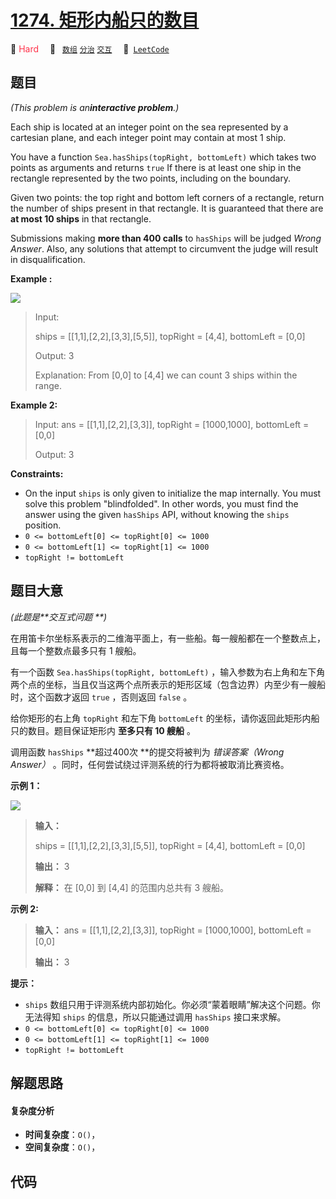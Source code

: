 # [1274. 矩形内船只的数目](https://leetcode.com/problems/number-of-ships-in-a-rectangle)

🔴 <font color=#ff334b>Hard</font>&emsp; 🔖&ensp; [`数组`](/tag/array.md) [`分治`](/tag/divide-and-conquer.md) [`交互`](/tag/interactive.md)&emsp; 🔗&ensp;[`LeetCode`](https://leetcode.com/problems/number-of-ships-in-a-rectangle)

## 题目

_(This problem is an**interactive problem**.)_

Each ship is located at an integer point on the sea represented by a cartesian
plane, and each integer point may contain at most 1 ship.

You have a function `Sea.hasShips(topRight, bottomLeft)` which takes two
points as arguments and returns `true` If there is at least one ship in the
rectangle represented by the two points, including on the boundary.

Given two points: the top right and bottom left corners of a rectangle, return
the number of ships present in that rectangle. It is guaranteed that there are
**at most 10 ships** in that rectangle.

Submissions making **more than 400 calls** to `hasShips` will be judged _Wrong
Answer_. Also, any solutions that attempt to circumvent the judge will result
in disqualification.



**Example :**

![](https://fastly.jsdelivr.net/gh/doocs/leetcode@main/solution/1200-1299/1274.Number%20of%20Ships%20in%20a%20Rectangle/images/1445_example_1.png)

> Input: 
> 
> ships = [[1,1],[2,2],[3,3],[5,5]], topRight = [4,4], bottomLeft = [0,0]
> 
> Output: 3
> 
> Explanation: From [0,0] to [4,4] we can count 3 ships within the range.

**Example 2:**

> Input: ans = [[1,1],[2,2],[3,3]], topRight = [1000,1000], bottomLeft = [0,0]
> 
> Output: 3

**Constraints:**

  * On the input `ships` is only given to initialize the map internally. You must solve this problem "blindfolded". In other words, you must find the answer using the given `hasShips` API, without knowing the `ships` position.
  * `0 <= bottomLeft[0] <= topRight[0] <= 1000`
  * `0 <= bottomLeft[1] <= topRight[1] <= 1000`
  * `topRight != bottomLeft`


## 题目大意

_(此题是**交互式问题  **)_

在用笛卡尔坐标系表示的二维海平面上，有一些船。每一艘船都在一个整数点上，且每一个整数点最多只有 1 艘船。

有一个函数 `Sea.hasShips(topRight, bottomLeft)`
，输入参数为右上角和左下角两个点的坐标，当且仅当这两个点所表示的矩形区域（包含边界）内至少有一艘船时，这个函数才返回 `true` ，否则返回
`false` 。

给你矩形的右上角 `topRight` 和左下角 `bottomLeft` 的坐标，请你返回此矩形内船只的数目。题目保证矩形内 **至多只有 10 艘船**
。

调用函数 `hasShips` **超过400次  **的提交将被判为 _错误答案（Wrong Answer）_
。同时，任何尝试绕过评测系统的行为都将被取消比赛资格。



**示例 1：**

![](https://fastly.jsdelivr.net/gh/doocs/leetcode@main/solution/1200-1299/1274.Number%20of%20Ships%20in%20a%20Rectangle/images/1445_example_1.png)

> 
> 
> 
> 
> 
> **输入：**
> 
> ships = [[1,1],[2,2],[3,3],[5,5]], topRight = [4,4], bottomLeft = [0,0]
> 
> **输出：** 3
> 
> **解释：** 在 [0,0] 到 [4,4] 的范围内总共有 3 艘船。
> 
> 

**示例 2:**

> 
> 
> 
> 
> 
> **输入：** ans = [[1,1],[2,2],[3,3]], topRight = [1000,1000], bottomLeft = [0,0]
> 
> **输出：** 3
> 
> 



**提示：**

  * `ships` 数组只用于评测系统内部初始化。你必须“蒙着眼睛”解决这个问题。你无法得知 `ships` 的信息，所以只能通过调用 `hasShips` 接口来求解。
  * `0 <= bottomLeft[0] <= topRight[0] <= 1000`
  * `0 <= bottomLeft[1] <= topRight[1] <= 1000`
  * `topRight != bottomLeft`




## 解题思路

#### 复杂度分析

- **时间复杂度**：`O()`，
- **空间复杂度**：`O()`，

## 代码

```javascript

```